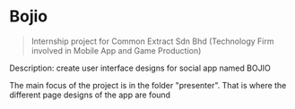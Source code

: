 # Bojio

> Internship project for Common Extract Sdn Bhd (Technology Firm involved in Mobile App and Game Production)

Description: create user interface designs for social app named BOJIO

The main focus of the project is in the folder "presenter". That is where the different page designs of the app are found
